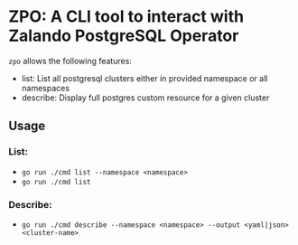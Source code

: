# ZPO: A CLI tool to interact with Zalando PostgreSQL Operator

`zpo` allows the following features:
 - list: List all postgresql clusters either in provided namespace or all namespaces
 - describe: Display full postgres custom resource for a given cluster

## Usage

### List: 
 - `go run ./cmd list --namespace <namespace>`
 - `go run ./cmd list`

### Describe:
 - `go run ./cmd describe --namespace <namespace> --output <yaml|json> <cluster-name>`

